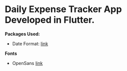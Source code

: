 # Daily Expense Tracker App Developed in Flutter.

**Packages Used:**

- Date Format: [link](https://pub.dev/packages/intl)

**Fonts**

- OpenSans [link](https://pub.dev/packages/google_fonts)
